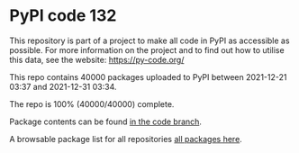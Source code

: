 # PyPI code 132

This repository is part of a project to make all code in PyPI as accessible as possible. For more information 
on the project and to find out how to utilise this data, see the website: https://py-code.org/

This repo contains 40000 packages uploaded to PyPI between 
2021-12-21 03:37 and 2021-12-31 03:34.

The repo is 100% (40000/40000) complete.

Package contents can be found [in the code branch](https://github.com/pypi-data/pypi-mirror-132/tree/code/packages).

A browsable package list for all repositories [all packages here](https://py-code.org/repositories/pypi-mirror-132).


